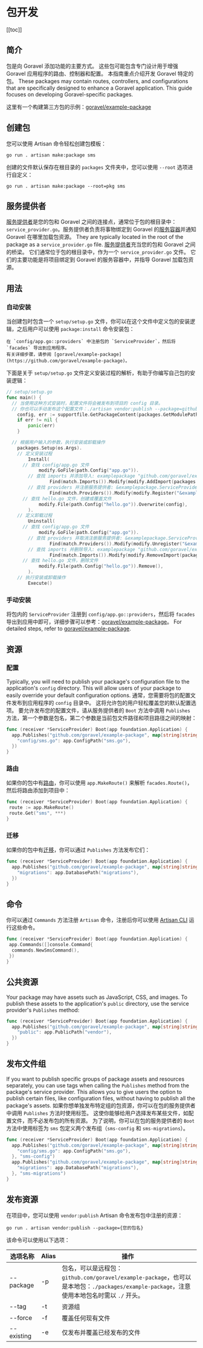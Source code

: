 # 包开发

[[toc]]

## 简介

包是向 Goravel 添加功能的主要方式。 这些包可能包含专门设计用于增强 Goravel 应用程序的路由、控制器和配置。 本指南重点介绍开发 Goravel 特定的包。 These packages may contain routes, controllers, and configurations that are specifically designed to enhance a Goravel application. This guide focuses on developing Goravel-specific packages.

这里有一个构建第三方包的示例：[goravel/example-package](https://github.com/goravel/example-package)

## 创建包

您可以使用 Artisan 命令轻松创建包模板：

```shell
go run . artisan make:package sms
```

创建的文件默认保存在根目录的 `packages` 文件夹中，您可以使用 `--root` 选项进行自定义：

```shell
go run . artisan make:package --root=pkg sms
```

## 服务提供者

[服务提供者](../architecture-concepts/service-providers.md)是您的包和 Goravel 之间的连接点，通常位于包的根目录中：`service_provider.go`。服务提供者负责将事物绑定到 Goravel 的[服务容器](../architecture-concepts/service-container.md)并通知 Goravel 在哪里加载包资源。 They are typically located in the root of the package as a `service_provider.go` file. [服务提供者](../foundation/providers)充当您的包和 Goravel 之间的桥梁。
它们通常位于包的根目录中，作为一个 `service_provider.go` 文件。 它们的主要功能是将项目绑定到 Goravel 的服务容器中，并指导 Goravel 加载包资源。

## 用法

### 自动安装

当创建包时包含一个 `setup/setup.go` 文件，你可以在这个文件中定义包的安装逻辑，之后用户可以使用 `package:install` 命令安装包：

```shell
在 `config/app.go::providers` 中注册包的 `ServiceProvider`，然后将 `facades` 导出到应用程序。
有关详细步骤，请参阅 [goravel/example-package](https://github.com/goravel/example-package)。
```

下面是关于 `setup/setup.go` 文件定义安装过程的解析，有助于你编写自己包的安装逻辑：

```go
// setup/setup.go
func main() {
  // 当使用这种方式安装时，配置文件将会被发布到项目的 config 目录。
  // 你也可以手动发布这个配置文件：./artisan vendor:publish --package=github.com/goravel/example-package
	config, err := supportfile.GetPackageContent(packages.GetModulePath(), "setup/config/hello.go")
	if err != nil {
		panic(err)
	}

  // 根据用户输入的参数，执行安装或卸载操作
	packages.Setup(os.Args).
    // 定义安装过程
		Install(
      // 查找 config/app.go 文件
			modify.GoFile(path.Config("app.go")).
        // 查找 imports 并添加导入: examplepackage "github.com/goravel/example-package"
				Find(match.Imports()).Modify(modify.AddImport(packages.GetModulePath(), "examplepackage")).
        // 查找 providers 并注册服务提供者: &examplepackage.ServiceProvider{}，注意这里需要先添加导入，然后才能注册服务提供者
				Find(match.Providers()).Modify(modify.Register("&examplepackage.ServiceProvider{}")),
      // 查找 hello.go 文件，创建或覆盖文件
			modify.File(path.Config("hello.go")).Overwrite(config),
		).
    // 定义卸载过程
		Uninstall(
      // 查找 config/app.go 文件
			modify.GoFile(path.Config("app.go")).
        // 查找 providers 并取消注册服务提供者: &examplepackage.ServiceProvider{}
				Find(match.Providers()).Modify(modify.Unregister("&examplepackage.ServiceProvider{}")).
        // 查找 imports 并删除导入: examplepackage "github.com/goravel/example-package"，注意这里需要先取消注册服务提供者，然后才能删除导入
				Find(match.Imports()).Modify(modify.RemoveImport(packages.GetModulePath(), "examplepackage")),
      // 查找 hello.go 文件，删除文件
			modify.File(path.Config("hello.go")).Remove(),
		).
    // 执行安装或卸载操作
		Execute()
```

### 手动安装

将包内的 `ServiceProvider` 注册到 `config/app.go::providers`，然后将 `facades` 导出到应用中即可，详细步骤可以参考：[goravel/example-package](https://github.com/goravel/example-package)。 For detailed steps, refer to [goravel/example-package](https://github.com/goravel/example-package).

## 资源

### 配置

Typically, you will need to publish your package's configuration file to the application's `config` directory. This will allow users of your package to easily override your default configuration options. 通常，您需要将包的配置文件发布到应用程序的 `config` 目录中。 这将允许包的用户轻松覆盖您的默认配置选项。 要允许发布您的配置文件，请从服务提供者的 `Boot` 方法中调用 `Publishes` 方法，第一个参数是包名，第二个参数是当前包文件路径和项目路径之间的映射：

```go
func (receiver *ServiceProvider) Boot(app foundation.Application) {
  app.Publishes("github.com/goravel/example-package", map[string]string{
    "config/sms.go": app.ConfigPath("sms.go"),
  })
}
```

### 路由

如果你的包中有[路由](../basic/routing)，你可以使用 `app.MakeRoute()` 来解析 `facades.Route()`，然后将路由添加到项目中：

```go
func (receiver *ServiceProvider) Boot(app foundation.Application) {
 route := app.MakeRoute()
 route.Get("sms", ***)
}
```

### 迁移

如果你的包中有[迁移](../orm/migrations)，你可以通过 `Publishes` 方法发布它们：

```go
func (receiver *ServiceProvider) Boot(app foundation.Application) {
  app.Publishes("github.com/goravel/example-package", map[string]string{
    "migrations": app.DatabasePath("migrations"),
  })
}
```

## 命令

你可以通过 `Commands` 方法注册 `Artisan` 命令，注册后你可以使用 [Artisan CLI](../advanced/artisan) 运行这些命令。

```go
func (receiver *ServiceProvider) Boot(app foundation.Application) {
 app.Commands([]console.Command{
  commands.NewSmsCommand(),
 })
}
```

## 公共资源

Your package may have assets such as JavaScript, CSS, and images. To publish these assets to the application's `public` directory, use the service provider's `Publishes` method:

```go
func (receiver *ServiceProvider) Boot(app foundation.Application) {
  app.Publishes("github.com/goravel/example-package", map[string]string{
    "public": app.PublicPath("vendor"),
  })
}
```

## 发布文件组

If you want to publish specific groups of package assets and resources separately, you can use tags when calling the `Publishes` method from the package's service provider. This allows you to give users the option to publish certain files, like configuration files, without having to publish all the package's assets. 如果你想单独发布特定组的包资源，你可以在包的服务提供者中调用 `Publishes` 方法时使用标签。 这使你能够给用户选择发布某些文件，如配置文件，而不必发布包的所有资源。 为了说明，你可以在包的服务提供者的 `Boot` 方法中使用标签为 `sms` 包定义两个发布组（`sms-config` 和 `sms-migrations`）。

```go
func (receiver *ServiceProvider) Boot(app foundation.Application) {
  app.Publishes("github.com/goravel/example-package", map[string]string{
    "config/sms.go": app.ConfigPath("sms.go"),
  }, "sms-config")
  app.Publishes("github.com/goravel/example-package", map[string]string{
    "migrations": app.DatabasePath("migrations"),
  }, "sms-migrations")
}
```

## 发布资源

在项目中，您可以使用 `vendor:publish` Artisan 命令发布包中注册的资源：

```shell
go run . artisan vendor:publish --package={您的包名}
```

该命令可以使用以下选项：

| 选项名称       | Alias | 操作                                                                                                       |
| ---------- | ----- | -------------------------------------------------------------------------------------------------------- |
| --package  | -p    | 包名，可以是远程包：`github.com/goravel/example-package`，也可以是本地包：`./packages/example-package`，注意使用本地包名时需以 `./` 开头。 |
| --tag      | -t    | 资源组                                                                                                      |
| --force    | -f    | 覆盖任何现有文件                                                                                                 |
| --existing | -e    | 仅发布并覆盖已经发布的文件                                                                                            |
